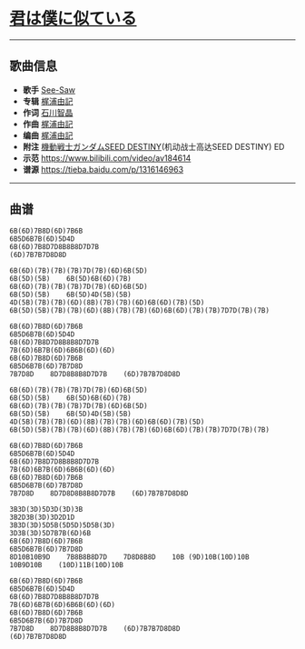 # [君は僕に似ている](https://bgm.tv/ep/453428)

---

## 歌曲信息

- **歌手** [See-Saw](https://bgm.tv/person/7461)
- **专辑** [梶浦由記](https://bgm.tv/person/1595)
- **作词** [石川智晶](https://bgm.tv/person/6596)
- **作曲** [梶浦由記](https://bgm.tv/person/1595)
- **编曲** [梶浦由記](https://bgm.tv/person/1595)
- **附注** [機動戦士ガンダムSEED DESTINY](https://bgm.tv/subject/1861)(机动战士高达SEED DESTINY) ED
- **示范** https://www.bilibili.com/video/av184614
- **谱源** https://tieba.baidu.com/p/1316146963

---

## 曲谱

```
6B(6D)7B8D(6D)7B6B
6B5D6B7B(6D)5D4D
6B(6D)7B8D7D8B8B8D7D7B
(6D)7B7B7D8D8D

6B(6D)(7B)(7B)(7B)7D(7B)(6D)6B(5D)
6B(5D)(5B)    6B(5D)6B(6D)(7B)
6B(6D)(7B)(7B)(7B)7D(7B)(6D)6B(5D)
6B(5D)(5B)    6B(5D)4D(5B)(5B)
4D(5B)(7B)(7B)(6D)(8B)(7B)(7B)(6D)6B(6D)(7B)(5D)
6B(5D)(5B)(7B)(7B)(6D)(8B)(7B)(7B)(6D)6B(6D)(7B)(7B)7D7D(7B)(7B)

6B(6D)7B8D(6D)7B6B
6B5D6B7B(6D)5D4D
6B(6D)7B8D7D8B8B8D7D7B
7B(6D)6B7B(6D)6B6B(6D)(6D)
6B(6D)7B8D(6D)7B6B
6B5D6B7B(6D)7B7D8D
7B7D8D    8D7D8B8B8D7D7B    (6D)7B7B7D8D8D

6B(6D)(7B)(7B)(7B)7D(7B)(6D)6B(5D)
6B(5D)(5B)    6B(5D)6B(6D)(7B)
6B(6D)(7B)(7B)(7B)7D(7B)(6D)6B(5D)
6B(5D)(5B)    6B(5D)4D(5B)(5B)
4D(5B)(7B)(7B)(6D)(8B)(7B)(7B)(6D)6B(6D)(7B)(5D)
6B(5D)(5B)(7B)(7B)(6D)(8B)(7B)(7B)(6D)6B(6D)(7B)(7B)7D7D(7B)(7B)

6B(6D)7B8D(6D)7B6B
6B5D6B7B(6D)5D4D
6B(6D)7B8D7D8B8B8D7D7B
7B(6D)6B7B(6D)6B6B(6D)(6D)
6B(6D)7B8D(6D)7B6B
6B5D6B7B(6D)7B7D8D
7B7D8D    8D7D8D8B8B8D7D7B    (6D)7B7B7D8D8D

3B3D(3D)5D3D(3D)3B
3B2D3B(3D)3D2D1D
3B3D(3D)5D5B(5D5D)5D5B(3D)
3D3B(3D)5D7B7B(6D)6B
6B(6D)7B8D(6D)7B6B
6B5D6B7B(6D)7B7D8D
8D10B10B9D    7B8B8B8D7D    7D8D8B8D    10B (9D)10B(10D)10B
10B9D10B    (10D)11B(10D)10B

6B(6D)7B8D(6D)7B6B
6B5D6B7B(6D)5D4D
6B(6D)7B8D7D8B8B8D7D7B
7B(6D)6B7B(6D)6B6B(6D)(6D)
6B(6D)7B8D(6D)7B6B
6B5D6B7B(6D)7B7D8D
7B7D8D    8D7D8B8B8D7D7B    (6D)7B7B7D8D8D
(6D)7B7B7D8D8D
```

